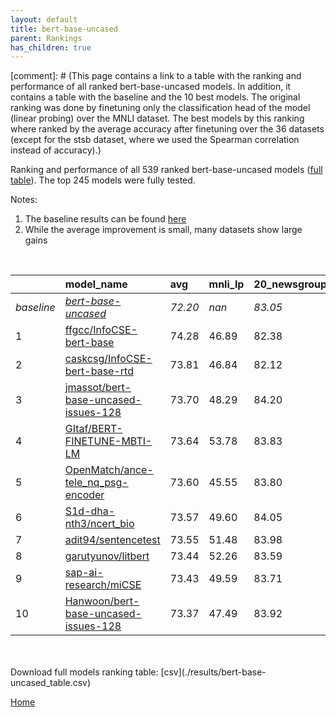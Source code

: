 ```yaml
---
layout: default
title: bert-base-uncased
parent: Rankings
has_children: true
---
```

[comment]: # (This page contains a link to a table with the ranking and performance of all ranked bert-base-uncased models. In addition, it contains a table with the baseline and the 10 best models. The original ranking was done by finetuning only the classification head of the model (linear probing) over the MNLI dataset.  The best models  by this ranking where ranked by the average accuracy after finetuning over the 36 datasets (except for the stsb dataset, where we used the Spearman correlation instead of accuracy).)

Ranking and performance of all 539 ranked bert-base-uncased models ([full table](./results/bert-base-uncased_table.csv)).  The top 245 models were fully tested.

Notes:
1. The baseline results can be found [here](bert-base-uncased_pretrain_scores_table)
1. While the average improvement is small, many datasets show large gains

<br>


|            | model_name                                                                                                                                                                                                                                                                                                                                                                                                                                                                                                                                                                                                                                                                                                          | avg     | mnli_lp   | 20_newsgroup   | ag_news   | amazon_reviews_multi   | anli    | boolq   | cb      | cola    | copa    | dbpedia   | esnli   | financial_phrasebank   | imdb    | isear   | mnli    | mrpc    | multirc   | poem_sentiment   | qnli    | qqp     | rotten_tomatoes   | rte     | sst2    | sst_5bins   | stsb    | trec_coarse   | trec_fine   | tweet_ev_emoji   | tweet_ev_emotion   | tweet_ev_hate   | tweet_ev_irony   | tweet_ev_offensive   | tweet_ev_sentiment   | wic     | wnli    | wsc     | yahoo_answers   |
|:-----------|:--------------------------------------------------------------------------------------------------------------------------------------------------------------------------------------------------------------------------------------------------------------------------------------------------------------------------------------------------------------------------------------------------------------------------------------------------------------------------------------------------------------------------------------------------------------------------------------------------------------------------------------------------------------------------------------------------------------------|:--------|:----------|:---------------|:----------|:-----------------------|:--------|:--------|:--------|:--------|:--------|:----------|:--------|:-----------------------|:--------|:--------|:--------|:--------|:----------|:-----------------|:--------|:--------|:------------------|:--------|:--------|:------------|:--------|:--------------|:------------|:-----------------|:-------------------|:----------------|:-----------------|:---------------------|:---------------------|:--------|:--------|:--------|:----------------|
| *baseline* | *[bert-base-uncased](bert-base-uncased_pretrain_scores_table)*                                                                                                                                                                                                                                                                                                                                                                                                                                                                                                                                                                                                                                                      | *72.20* | *nan*     | *83.05*        | *89.59*   | *65.92*                | *46.95* | *68.96* | *64.38* | *81.83* | *49.45* | *78.16*   | *89.70* | *68.53*                | *91.58* | *69.07* | *83.73* | *81.99* | *59.97*   | *66.68*          | *89.88* | *90.27* | *84.85*           | *59.98* | *91.97* | *52.80*     | *85.86* | *96.06*       | *68.33*     | *36.01*          | *79.91*            | *52.85*         | *67.76*          | *85.37*              | *69.48*              | *63.25* | *50.56* | *62.12* | *72.32*         |
| 1          | [ffgcc/InfoCSE-bert-base](model_gain_chart?avg=2.08&mnli_lp=nan&20_newsgroup=-0.67&ag_news=-0.26&amazon_reviews_multi=0.42&anli=1.27&boolq=2.36&cb=7.05&cola=2.16&copa=11.55&dbpedia=-1.00&esnli=0.59&financial_phrasebank=15.07&imdb=-0.70&isear=2.70&mnli=0.60&mrpc=2.08&multirc=-1.37&poem_sentiment=8.32&qnli=1.26&qqp=0.40&rotten_tomatoes=0.98&rte=1.75&sst2=0.57&sst_5bins=1.46&stsb=1.12&trec_coarse=1.14&trec_fine=8.87&tweet_ev_emoji=0.81&tweet_ev_emotion=1.23&tweet_ev_hate=1.25&tweet_ev_irony=-2.33&tweet_ev_offensive=-0.02&tweet_ev_sentiment=1.02&wic=3.68&wnli=0.14&wsc=1.35&yahoo_answers=-0.12&model_name=ffgcc%2FInfoCSE-bert-base&base_name=bert-base-uncased)                               | 74.28   | 46.89     | 82.38          | 89.33     | 66.34                  | 48.22   | 71.31   | 71.43   | 83.99   | 61.00   | 77.17     | 90.29   | 83.60                  | 90.87   | 71.77   | 84.33   | 84.07   | 58.60     | 75.00            | 91.14   | 90.68   | 85.83             | 61.73   | 92.55   | 54.25       | 86.98   | 97.20         | 77.20       | 36.82            | 81.14              | 54.11           | 65.43            | 85.35                | 70.50                | 66.93   | 50.70   | 63.46   | 72.20           |
| 2          | [caskcsg/InfoCSE-bert-base-rtd](model_gain_chart?avg=1.61&mnli_lp=nan&20_newsgroup=-0.93&ag_news=0.11&amazon_reviews_multi=0.62&anli=0.64&boolq=2.24&cb=7.05&cola=1.78&copa=7.55&dbpedia=-0.43&esnli=0.93&financial_phrasebank=15.77&imdb=-0.70&isear=2.44&mnli=1.03&mrpc=2.33&multirc=-3.02&poem_sentiment=9.28&qnli=1.23&qqp=0.17&rotten_tomatoes=0.98&rte=-0.05&sst2=0.69&sst_5bins=0.60&stsb=0.52&trec_coarse=1.14&trec_fine=10.87&tweet_ev_emoji=0.57&tweet_ev_emotion=1.79&tweet_ev_hate=-0.26&tweet_ev_irony=-2.58&tweet_ev_offensive=-0.95&tweet_ev_sentiment=1.42&wic=1.01&wnli=-6.90&wsc=0.38&yahoo_answers=0.68&model_name=caskcsg%2FInfoCSE-bert-base-rtd&base_name=bert-base-uncased)                  | 73.81   | 46.84     | 82.12          | 89.70     | 66.54                  | 47.59   | 71.19   | 71.43   | 83.60   | 57.00   | 77.73     | 90.64   | 84.30                  | 90.88   | 71.51   | 84.75   | 84.31   | 56.95     | 75.96            | 91.10   | 90.45   | 85.83             | 59.93   | 92.66   | 53.39       | 86.38   | 97.20         | 79.20       | 36.58            | 81.70              | 52.59           | 65.18            | 84.42                | 70.90                | 64.26   | 43.66   | 62.50   | 73.00           |
| 3          | [jmassot/bert-base-uncased-issues-128](model_gain_chart?avg=1.50&mnli_lp=nan&20_newsgroup=1.15&ag_news=0.14&amazon_reviews_multi=-0.06&anli=0.80&boolq=2.51&cb=7.05&cola=0.82&copa=9.55&dbpedia=0.44&esnli=0.64&financial_phrasebank=10.97&imdb=-0.14&isear=-0.04&mnli=-0.16&mrpc=1.35&multirc=1.23&poem_sentiment=0.63&qnli=0.53&qqp=-0.54&rotten_tomatoes=0.42&rte=4.64&sst2=0.00&sst_5bins=0.01&stsb=0.57&trec_coarse=0.54&trec_fine=8.67&tweet_ev_emoji=0.40&tweet_ev_emotion=0.45&tweet_ev_hate=0.18&tweet_ev_irony=-0.80&tweet_ev_offensive=-0.25&tweet_ev_sentiment=0.54&wic=-0.87&wnli=1.55&wsc=1.35&yahoo_answers=-0.32&model_name=jmassot%2Fbert-base-uncased-issues-128&base_name=bert-base-uncased)     | 73.70   | 48.29     | 84.20          | 89.73     | 65.86                  | 47.75   | 71.47   | 71.43   | 82.65   | 59.00   | 78.60     | 90.34   | 79.50                  | 91.43   | 69.04   | 83.56   | 83.33   | 61.20     | 67.31            | 90.41   | 89.74   | 85.27             | 64.62   | 91.97   | 52.81       | 86.44   | 96.60         | 77.00       | 36.41            | 80.37              | 53.03           | 66.96            | 85.12                | 70.02                | 62.38   | 52.11   | 63.46   | 72.00           |
| 4          | [GItaf/BERT-FINETUNE-MBTI-LM](model_gain_chart?avg=1.44&mnli_lp=nan&20_newsgroup=0.78&ag_news=-0.16&amazon_reviews_multi=0.00&anli=-0.48&boolq=0.65&cb=1.70&cola=-0.04&copa=4.55&dbpedia=0.64&esnli=0.24&financial_phrasebank=14.27&imdb=0.04&isear=0.75&mnli=0.01&mrpc=1.10&multirc=1.83&poem_sentiment=-0.34&qnli=0.53&qqp=0.28&rotten_tomatoes=0.98&rte=2.47&sst2=0.23&sst_5bins=0.14&stsb=-0.11&trec_coarse=0.14&trec_fine=9.27&tweet_ev_emoji=0.39&tweet_ev_emotion=-1.52&tweet_ev_hate=1.46&tweet_ev_irony=2.01&tweet_ev_offensive=0.68&tweet_ev_sentiment=0.17&wic=1.79&wnli=5.77&wsc=1.35&yahoo_answers=0.42&model_name=GItaf%2FBERT-FINETUNE-MBTI-LM&base_name=bert-base-uncased)                          | 73.64   | 53.78     | 83.83          | 89.43     | 65.92                  | 46.47   | 69.60   | 66.07   | 81.78   | 54.00   | 78.80     | 89.94   | 82.80                  | 91.62   | 69.82   | 83.74   | 83.09   | 61.80     | 66.35            | 90.41   | 90.56   | 85.83             | 62.45   | 92.20   | 52.94       | 85.75   | 96.20         | 77.60       | 36.40            | 78.40              | 54.31           | 69.77            | 86.05                | 69.65                | 65.05   | 56.34   | 63.46   | 72.73           |
| 5          | [OpenMatch/ance-tele_nq_psg-encoder](model_gain_chart?avg=1.40&mnli_lp=nan&20_newsgroup=0.75&ag_news=-0.66&amazon_reviews_multi=0.12&anli=1.33&boolq=3.15&cb=8.84&cola=1.49&copa=4.55&dbpedia=-0.43&esnli=0.14&financial_phrasebank=16.57&imdb=-0.07&isear=2.57&mnli=0.34&mrpc=1.10&multirc=-2.13&poem_sentiment=-0.34&qnli=1.90&qqp=-0.79&rotten_tomatoes=0.42&rte=2.47&sst2=-0.23&sst_5bins=0.60&stsb=0.83&trec_coarse=1.54&trec_fine=7.07&tweet_ev_emoji=0.04&tweet_ev_emotion=1.16&tweet_ev_hate=-3.43&tweet_ev_irony=0.48&tweet_ev_offensive=-0.95&tweet_ev_sentiment=0.77&wic=0.07&wnli=0.14&wsc=1.35&yahoo_answers=-0.45&model_name=OpenMatch%2Fance-tele_nq_psg-encoder&base_name=bert-base-uncased)        | 73.60   | 45.55     | 83.80          | 88.93     | 66.04                  | 48.28   | 72.11   | 73.21   | 83.32   | 54.00   | 77.73     | 89.84   | 85.10                  | 91.51   | 71.64   | 84.07   | 83.09   | 57.84     | 66.35            | 91.78   | 89.48   | 85.27             | 62.45   | 91.74   | 53.39       | 86.69   | 97.60         | 75.40       | 36.05            | 81.07              | 49.43           | 68.24            | 84.42                | 70.25                | 63.32   | 50.70   | 63.46   | 71.87           |
| 6          | [S1d-dha-nth3/ncert_bio](model_gain_chart?avg=1.37&mnli_lp=nan&20_newsgroup=1.01&ag_news=-0.29&amazon_reviews_multi=0.02&anli=1.77&boolq=0.19&cb=8.84&cola=0.05&copa=-6.45&dbpedia=-0.96&esnli=0.38&financial_phrasebank=12.77&imdb=0.11&isear=1.46&mnli=0.07&mrpc=1.84&multirc=-1.90&poem_sentiment=10.24&qnli=0.86&qqp=0.31&rotten_tomatoes=0.23&rte=4.28&sst2=-0.11&sst_5bins=-0.08&stsb=0.95&trec_coarse=0.54&trec_fine=7.07&tweet_ev_emoji=0.51&tweet_ev_emotion=0.81&tweet_ev_hate=2.50&tweet_ev_irony=-0.41&tweet_ev_offensive=-0.25&tweet_ev_sentiment=0.49&wic=-1.03&wnli=2.96&wsc=0.38&yahoo_answers=0.32&model_name=S1d-dha-nth3%2Fncert_bio&base_name=bert-base-uncased)                                | 73.57   | 49.60     | 84.05          | 89.30     | 65.94                  | 48.72   | 69.14   | 73.21   | 81.88   | 43.00   | 77.20     | 90.09   | 81.30                  | 91.69   | 70.53   | 83.80   | 83.82   | 58.07     | 76.92            | 90.74   | 90.58   | 85.08             | 64.26   | 91.86   | 52.71       | 86.81   | 96.60         | 75.40       | 36.52            | 80.72              | 55.35           | 67.35            | 85.12                | 69.97                | 62.23   | 53.52   | 62.50   | 72.63           |
| 7          | [adit94/sentencetest](model_gain_chart?avg=1.35&mnli_lp=nan&20_newsgroup=0.93&ag_news=0.17&amazon_reviews_multi=0.18&anli=0.20&boolq=1.72&cb=7.05&cola=-0.62&copa=6.55&dbpedia=-0.33&esnli=0.28&financial_phrasebank=11.17&imdb=-0.11&isear=1.14&mnli=-0.09&mrpc=3.31&multirc=2.20&poem_sentiment=14.09&qnli=-0.88&qqp=0.25&rotten_tomatoes=0.14&rte=-0.42&sst2=0.11&sst_5bins=0.73&stsb=0.45&trec_coarse=0.14&trec_fine=9.87&tweet_ev_emoji=0.33&tweet_ev_emotion=0.74&tweet_ev_hate=1.32&tweet_ev_irony=-2.07&tweet_ev_offensive=-0.83&tweet_ev_sentiment=0.20&wic=-1.97&wnli=-8.31&wsc=1.35&yahoo_answers=-0.35&model_name=adit94%2Fsentencetest&base_name=bert-base-uncased)                                    | 73.55   | 51.48     | 83.98          | 89.77     | 66.10                  | 47.16   | 70.67   | 71.43   | 81.21   | 56.00   | 77.83     | 89.98   | 79.70                  | 91.47   | 70.21   | 83.64   | 85.29   | 62.17     | 80.77            | 89.00   | 90.52   | 84.99             | 59.57   | 92.09   | 53.53       | 86.31   | 96.20         | 78.20       | 36.33            | 80.65              | 54.18           | 65.69            | 84.53                | 69.68                | 61.29   | 42.25   | 63.46   | 71.97           |
| 8          | [garutyunov/litbert](model_gain_chart?avg=1.24&mnli_lp=nan&20_newsgroup=0.54&ag_news=0.34&amazon_reviews_multi=0.32&anli=-0.89&boolq=-3.60&cb=5.27&cola=0.05&copa=2.55&dbpedia=1.17&esnli=0.22&financial_phrasebank=12.27&imdb=-0.32&isear=1.99&mnli=0.08&mrpc=-0.86&multirc=-0.05&poem_sentiment=14.09&qnli=0.64&qqp=-0.34&rotten_tomatoes=0.89&rte=1.03&sst2=0.57&sst_5bins=0.73&stsb=0.66&trec_coarse=0.54&trec_fine=5.27&tweet_ev_emoji=0.52&tweet_ev_emotion=0.67&tweet_ev_hate=-0.03&tweet_ev_irony=-2.46&tweet_ev_offensive=-0.95&tweet_ev_sentiment=-0.94&wic=-0.09&wnli=5.77&wsc=-0.58&yahoo_answers=-0.45&model_name=garutyunov%2Flitbert&base_name=bert-base-uncased)                                    | 73.44   | 52.26     | 83.59          | 89.93     | 66.24                  | 46.06   | 65.35   | 69.64   | 81.88   | 52.00   | 79.33     | 89.92   | 80.80                  | 91.26   | 71.06   | 83.81   | 81.13   | 59.92     | 80.77            | 90.52   | 89.94   | 85.74             | 61.01   | 92.55   | 53.53       | 86.52   | 96.60         | 73.60       | 36.53            | 80.58              | 52.83           | 65.31            | 84.42                | 68.54                | 63.17   | 56.34   | 61.54   | 71.87           |
| 9          | [sap-ai-research/miCSE](model_gain_chart?avg=1.23&mnli_lp=nan&20_newsgroup=0.66&ag_news=0.44&amazon_reviews_multi=20.58&anli=-0.05&boolq=1.01&cb=5.27&cola=0.63&copa=3.55&dbpedia=0.57&esnli=0.45&financial_phrasebank=12.54&imdb=-6.21&isear=1.07&mnli=-22.72&mrpc=1.59&multirc=-2.71&poem_sentiment=14.09&qnli=-53.26&qqp=-0.08&rotten_tomatoes=-31.77&rte=30.17&sst2=-25.55&sst_5bins=39.63&stsb=-0.74&trec_coarse=0.74&trec_fine=9.27&tweet_ev_emoji=14.53&tweet_ev_emotion=-14.99&tweet_ev_hate=32.50&tweet_ev_irony=1.62&tweet_ev_offensive=-1.77&tweet_ev_sentiment=20.49&wic=-0.24&wnli=-3.66&wsc=-3.46&yahoo_answers=0.08&model_name=sap-ai-research%2FmiCSE&base_name=bert-base-uncased)                  | 73.43   | 49.59     | 83.71          | 90.03     | 86.50                  | 46.91   | 69.97   | 69.64   | 82.45   | 53.00   | 78.73     | 90.16   | 81.07                  | 85.37   | 70.14   | 61.01   | 83.58   | 57.26     | 80.77            | 36.62   | 90.20   | 53.08             | 90.16   | 66.42   | 92.43       | 85.13   | 96.80         | 77.60       | 50.54            | 64.92              | 85.35           | 69.38            | 83.59                | 89.97                | 63.01   | 46.91   | 58.65   | 72.40           |
| 10         | [Hanwoon/bert-base-uncased-issues-128](model_gain_chart?avg=1.17&mnli_lp=nan&20_newsgroup=0.87&ag_news=0.17&amazon_reviews_multi=0.36&anli=0.49&boolq=3.19&cb=5.27&cola=-0.23&copa=6.55&dbpedia=0.44&esnli=-0.17&financial_phrasebank=12.37&imdb=-0.25&isear=-0.23&mnli=-0.16&mrpc=2.08&multirc=1.52&poem_sentiment=1.59&qnli=0.64&qqp=-0.42&rotten_tomatoes=-0.33&rte=-1.50&sst2=-0.46&sst_5bins=-0.67&stsb=0.28&trec_coarse=0.54&trec_fine=7.67&tweet_ev_emoji=0.07&tweet_ev_emotion=1.02&tweet_ev_hate=1.02&tweet_ev_irony=0.86&tweet_ev_offensive=-0.72&tweet_ev_sentiment=0.04&wic=-1.97&wnli=1.55&wsc=1.35&yahoo_answers=-0.58&model_name=Hanwoon%2Fbert-base-uncased-issues-128&base_name=bert-base-uncased) | 73.37   | 47.49     | 83.92          | 89.77     | 66.28                  | 47.44   | 72.14   | 69.64   | 81.59   | 56.00   | 78.60     | 89.54   | 80.90                  | 91.32   | 68.84   | 83.56   | 84.07   | 61.49     | 68.27            | 90.52   | 89.85   | 84.52             | 58.48   | 91.51   | 52.13       | 86.14   | 96.60         | 76.00       | 36.08            | 80.93              | 53.87           | 68.62            | 84.65                | 69.52                | 61.29   | 52.11   | 63.46   | 71.73           |


<br>
<br>
Download full models ranking table: [csv](./results/bert-base-uncased_table.csv)

[Home](Home)